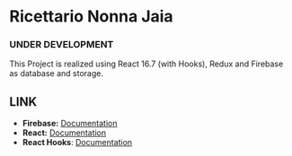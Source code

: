 # Ricettario Nonna Jaia

### UNDER DEVELOPMENT

This Project is realized using React 16.7 (with Hooks), Redux and Firebase as database and storage.

## LINK

- **Firebase:** [Documentation](https://firebase.google.com/docs/database/web/start?authuser=0)
- **React:** [Documentation](https://reactjs.org/docs/getting-started.html)
- **React Hooks**: [Documentation](https://reactjs.org/docs/hooks-intro.html)
